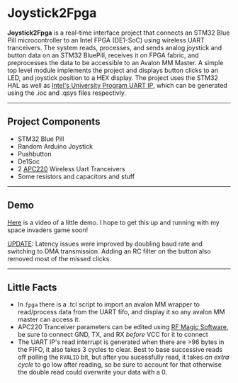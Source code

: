 # Joystick2Fpga

**Joystick2Fpga** is a real-time interface project that connects an STM32 Blue Pill microcontroller to an Intel FPGA (DE1-SoC) using wireless UART tranceivers. The system reads, processes, and sends analog joystick and button data on an STM32 BluePill, receives it on FPGA fabric, and preprocesses the data to be accessible to an Avalon MM Master. A simple top level module implements the project and displays button clicks to an LED, and joystick position to a HEX display. 
The project uses the STM32 HAL as well as [Intel's University Program UART IP](https://ftp.intel.com/Public/Pub/fpgaup/pub/Intel_Material/18.1/University_Program_IP_Cores/Communication/RS232.pdf), which can be generated using the .ioc and .qsys files respectivly.

---

## Project Components

- STM32 Blue Pill
- Random Arduino Joystick
- Pushbutton
- De1Soc
- 2 [APC220](https://wiki.dfrobot.com/apc220_radio_data_module_sku_tel0005_) Wireless Uart Tranceivers
- Some resistors and capacitors and stuff
---

## Demo

[Here](https://youtu.be/DvpHV2o8FcU) is a video of a little demo. I hope to get this up and running with my space invaders game soon! 

[UPDATE](https://youtube.com/shorts/nQX0-zW6wnY): Latency issues were improved by doubling baud rate and switching to DMA transmission. Adding an RC filter on the button also removed most of the missed clicks.

---
## Little Facts

- In `fpga` there is a .tcl script to import an avalon MM wrapper to read/process data from the UART fifo, and display it so any avalon MM master can access it. 
- APC220 Tranceiver parameters can be edited using [RF Magic Software](https://wiki.dfrobot.com/apc220_radio_data_module_sku_tel0005_), be sure to connect GND, TX, and RX *before* VCC for it to connect
- The UART IP's read interrupt is generated when there are >96 bytes in the FIFO, it also takes 3 cycles to clear. Best to base successive reads off polling the `RVALID` bit, but after you sucessfully read, it takes *an extra cycle* to go low after reading, so be sure to account for that otherwise the double read could overwrite your data with a 0.







